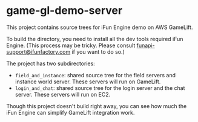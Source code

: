 # game-gl-demo-server

This project contains source trees for iFun Engine demo on AWS GameLift.

To build the directory, you need to install all the dev tools required iFun Engine.
(This process may be tricky. Please consult funapi-support@ifunfactory.com if you want to do so.)

The project has two subdirectories:

* ``field_and_instance``: shared source tree for the field servers and instance world server. These servers will run on GameLift.
* ``login_and_chat``: shared source tree for the login server and the chat server. These servers will run on EC2.

Though this project doesn't build right away, you can see how much the iFun Engine can simplify GameLift integration work.
